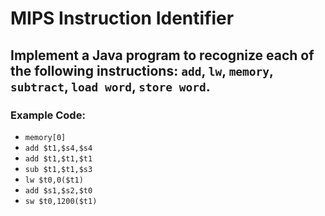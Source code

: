 # MIPS Instruction Identifier

## Implement a Java program to recognize each of the following instructions: `add`, `lw`, `memory`, `subtract`, `load word`, `store word`.

### Example Code:

- `memory[0]`
- `add $t1,$s4,$s4`
- `add $t1,$t1,$t1`
- `sub $t1,$t1,$s3`
- `lw $t0,0($t1)`
- `add $s1,$s2,$t0`
- `sw $t0,1200($t1)`
